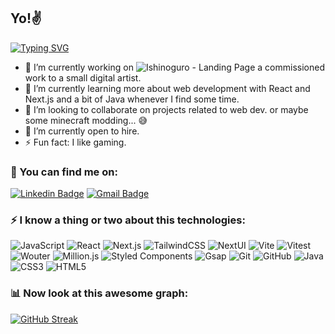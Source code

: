 ## Yo!✌️
[![Typing SVG](https://readme-typing-svg.demolab.com/?lines=I'm+Fernando+Ouviña;Web+Developer)](https://git.io/typing-svg)


- 📌 I’m currently working on ![Ishinoguro - Landing Page](https://github.com/FerOuvina/Ishinoguro-Landing-Page) a commissioned work to a small digital artist.
- 🌱 I’m currently learning more about web development with React and Next.js and a bit of Java whenever I find some time.
- 👯 I’m looking to collaborate on projects related to web dev. or maybe some minecraft modding... 😅
- 📢 I’m currently open to hire.
- ⚡ Fun fact: I like gaming.

### 📌 You can find me on:
[![Linkedin Badge](https://img.shields.io/badge/-fernando07-blue?style=flat-square&logo=Linkedin&logoColor=white&link=https://www.linkedin.com/in/fernando07/)](https://www.linkedin.com/in/fernando07)
[![Gmail Badge](https://img.shields.io/badge/-contactfernando07@gmail.com-c14438?style=flat-square&logo=Gmail&logoColor=white&link=mailto:contactfernando07@gmail.com)](mailto:contactfernando07@gmail.com)

### ⚡ I know a thing or two about this technologies: 

![JavaScript](https://img.shields.io/badge/-JavaScript-black?style=flat-square&logo=javascript)
![React](https://img.shields.io/badge/-React-black?style=flat-square&logo=react)
![Next.js](https://img.shields.io/badge/-Next.js-181717?style=flat-square&logo=nextdotjs)
![TailwindCSS](https://img.shields.io/badge/-Tailwind%20CSS-181717?style=flat-square&logo=tailwindcss)
![NextUI](https://img.shields.io/badge/-NextUI-181717?style=flat-square&logo=nextUI)
![Vite](https://img.shields.io/badge/-Vite-181717?style=flat-square&logo=vite)
![Vitest](https://img.shields.io/badge/-Vitest-181717?style=flat-square&logo=vitest)
![Wouter](https://img.shields.io/badge/-Wouter-181717?style=flat-square&logo=wouter)
![Million.js](https://img.shields.io/badge/-Million.js-181717?style=flat-square&logo=milliondotjs)
![Styled Components](https://img.shields.io/badge/-Styled%20Components-181717?style=flat-square&logo=styledcomponents)
![Gsap](https://img.shields.io/badge/-Gsap-181717?style=flat-square&logo=gsap)
![Git](https://img.shields.io/badge/-Git-black?style=flat-square&logo=git)
![GitHub](https://img.shields.io/badge/-GitHub-181717?style=flat-square&logo=github)
![Java](https://img.shields.io/badge/-java-181717?style=flat-square&logo=java)
![CSS3](https://img.shields.io/badge/-CSS3-181717?style=flat-square&logo=css3)
![HTML5](https://img.shields.io/badge/-HTML5-181717?style=flat-square&logo=html5&logoColor=white)

### 📊 Now look at this awesome graph:
[![GitHub Streak](https://streak-stats.demolab.com/?user=FerOuvina&theme=radical)](https://git.io/streak-stats)
